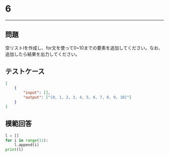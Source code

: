 # 6

---
## 問題

空リストlを作成し、for文を使って0~10までの要素を追加してください。なお、追加したら結果を出力してください。

## テストケース

```json
[
	{
		"input": [],
		"output": ["[0, 1, 2, 3, 4, 5, 6, 7, 8, 9, 10]"]
  	}
]
```

## 模範回答
```python
l = []
for i in range(11):
	l.append(i)
print(l)
```